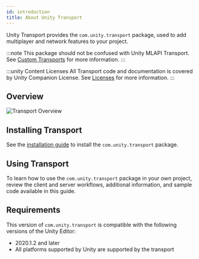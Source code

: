 ```yaml
---
id: introduction
title: About Unity Transport
---
```


Unity Transport provides the `com.unity.transport` package, used to add multiplayer and network features to your project.

:::note
This package should not be confused with Unity MLAPI Transport. See [Custom Transports](/docs/advanced-topics/custom-transports) for more information.
:::

:::unity Content Licenses
All Transport code and documentation is covered by Unity Companion License. See [Licenses](/reference/license) for more information.
:::

## Overview

![Transport Overview](/img/transport/layercake.png)

## Installing Transport

See the [installation guide](install.md) to install the `com.unity.transport` package.

## Using Transport

To learn how to use the `com.unity.transport` package in your own project, review the client and server workflows, additional information, and sample code available in this guide.

##  Requirements

This version of `com.unity.transport` is compatible with the following versions of the Unity Editor:

* 2020.1.2 and later
* All platforms supported by Unity are supported by the transport